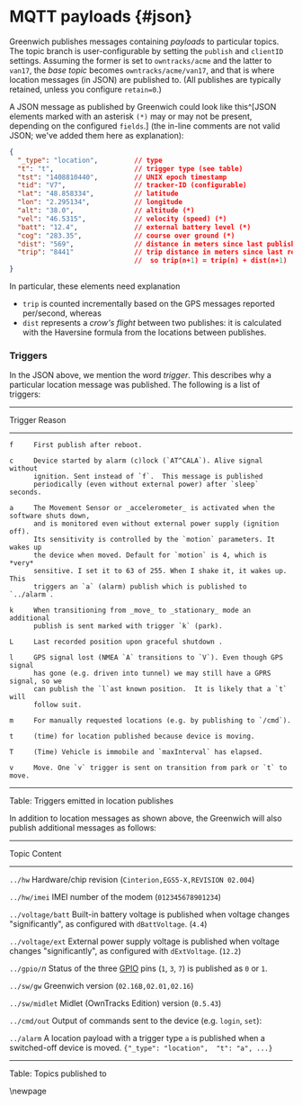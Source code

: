 # MQTT payloads {#json}

Greenwich publishes messages containing _payloads_ to particular topics. The topic branch
is user-configurable by setting the `publish` and `clientID` settings. Assuming the former
is set to `owntracks/acme` and the latter to `van17`, the _base topic_ becomes `owntracks/acme/van17`, and that is where location messages (in JSON) are published to. (All publishes are typically
retained, unless you configure `retain=0`.)


A JSON message as published by Greenwich could look like this^[JSON elements
marked with an asterisk `(*)` may or may not be present, depending on the
configured `fields`.] (the in-line comments are not valid JSON; we've added
them here as explanation):

```json
{
  "_type": "location",         // type
  "t": "t",                    // trigger type (see table)
  "tst": "1408810440",         // UNIX epoch timestamp
  "tid": "V7",                 // tracker-ID (configurable)
  "lat": "48.858334",          // latitude
  "lon": "2.295134",           // longitude
  "alt": "38.0",               // altitude (*)
  "vel": "46.5315",            // velocity (speed) (*)
  "batt": "12.4",              // external battery level (*)
  "cog": "283.35",             // course over ground (*)
  "dist": "569",               // distance in meters since last publish (*)
  "trip": "8441"               // trip distance in meters since last reboot (*)
                               //  so trip(n+1) = trip(n) + dist(n+1)
}
```

In particular, these elements need explanation


* `trip` is counted incrementally based on the GPS messages reported per/second, whereas
* `dist` represents a _crow's flight_ between two publishes: it is calculated
   with the Haversine formula from the locations between publishes.


### Triggers

In the JSON above, we mention the word _trigger_. This describes why a particular
location message was published. The following is a list of triggers:

--------- ---------------------------------------------------------
 Trigger  Reason
--------- ---------------------------------------------------------
    f     First publish after reboot.

    c     Device started by alarm (c)lock (`AT^CALA`). Alive signal without
          ignition. Sent instead of `f`.  This message is published
          periodically (even without external power) after `sleep` seconds.

    a     The Movement Sensor or _accelerometer_ is activated when the software shuts down,
          and is monitored even without external power supply (ignition off).
          Its sensitivity is controlled by the `motion` parameters. It wakes up
          the device when moved. Default for `motion` is 4, which is *very*
          sensitive. I set it to 63 of 255. When I shake it, it wakes up. This
          triggers an `a` (alarm) publish which is published to `../alarm`.

    k     When transitioning from _move_ to _stationary_ mode an additional
          publish is sent marked with trigger `k` (park).

    L     Last recorded position upon graceful shutdown .

    l     GPS signal lost (NMEA `A` transitions to `V`). Even though GPS signal
          has gone (e.g. driven into tunnel) we may still have a GPRS signal, so we
          can publish the `l`ast known position.  It is likely that a `t` will
          follow suit.

    m     For manually requested locations (e.g. by publishing to `/cmd`).

    t     (time) for location published because device is moving.

    T     (Time) Vehicle is immobile and `maxInterval` has elapsed.

    v     Move. One `v` trigger is sent on transition from park or `t` to move.
--------- ---------------------------------------------------------

Table: Triggers emitted in location publishes



In addition to location messages as shown above, the Greenwich will also publish additional
messages as follows:

------------------ ------------------------------------------------------------
Topic              Content
------------------ ------------------------------------------------------------
`../hw`               Hardware/chip revision (`Cinterion,EGS5-X,REVISION 02.004`)

`../hw/imei`          IMEI number of the modem (`012345678901234`)

`../voltage/batt`     Built-in battery voltage is published when voltage
                                changes "significantly", as configured with `dBattVoltage`.
                                (`4.4`)

`../voltage/ext`      External power supply voltage is published when voltage
                                changes "significantly", as configured with `dExtVoltage`.
                                (`12.2`)

`../gpio/`_n_         Status of the three [GPIO](#gpio) pins (`1`, `3`, `7`) is published as `0` or `1`.

`../sw/gw`            Greenwich version (`02.16B,02.01,02.16`)

`../sw/midlet`        Midlet (OwnTracks Edition) version (`0.5.43`)

`../cmd/out`          Output of commands sent to the device (e.g. `login`, `set`):

`../alarm`            A location payload with a trigger type `a` is published
                                when a switched-off device is moved.
                                `{"_type": "location",  "t": "a", ...}`

------------------ ------------------------------------------------------------

Table: Topics published to




\newpage
